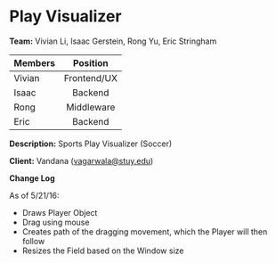 # Play Visualizer

__Team:__ Vivian Li, Isaac Gerstein, Rong Yu, Eric Stringham

| Members       | Position      |
| ------------- |:-------------:|
| Vivian        | Frontend/UX   |
| Isaac         | Backend       |
| Rong          | Middleware    |
| Eric          | Backend       |

__Description:__ Sports Play Visualizer (Soccer)

__Client:__ Vandana (vagarwala@stuy.edu)

__Change Log__

As of 5/21/16:
- Draws Player Object
- Drag using mouse
- Creates path of the dragging movement, which the Player will then follow
- Resizes the Field based on the Window size
